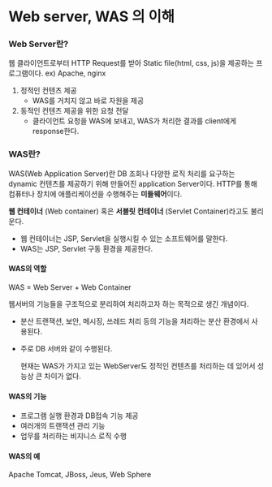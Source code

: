 # Web server, WAS 의 이해

###  **Web Server란?**

  웹 클라이언트로부터 HTTP Request를 받아 Static file\(html, css, js\)을 제공하는 프로그램이다. ex\) Apache, nginx

1. 정적인 컨텐츠 제공  
   * WAS를 거치지 않고 바로 자원을 제공
2. 동적인 컨텐츠 제공을 위한 요청 전달
   * 클라이언트 요청을 WAS에 보내고, WAS가 처리한 결과를 client에게 response한다.

###  **WAS란?**

  WAS\(Web Application Server\)란 DB 조회나 다양한 로직 처리를 요구하는 dynamic 컨텐츠를 제공하기 위해 만들어진 application Server이다.  HTTP를 통해 컴퓨터나 장치에 애플리케이션을 수행해주는 **미들웨어**이다.

**웹 컨테이너** \(Web container\) 혹은 **서블릿 컨테이너** \(Servlet Container\)라고도 불리운다.

* 웹 컨테이너는 JSP, Servlet을 실행시킬 수 있는 소프트웨어를 말한다.
* WAS는 JSP, Servlet 구동 환경을 제공한다.

#### WAS의 역할

  WAS = Web Server + Web Container

  웹서버의 기능들을 구조적으로 분리하여 처리하고자 하는 목적으로 생긴 개념이다.

* 분산 트랜잭션, 보안, 메시징, 쓰레드 처리 등의 기능을 처리하는 분산 환경에서 사용된다.
* 주로 DB 서버와 같이 수행된다.

  현재는 WAS가 가지고 있는 WebServer도 정적인 컨텐츠를 처리하는 데 있어서 성능상 큰 차이가 없다.

#### WAS의 기능

* 프로그램 실행 환경과  DB접속 기능 제공
* 여러개의 트랜잭션 관리 기능
* 업무를 처리하는 비지니스 로직 수행

#### WAS의 예

  Apache Tomcat, JBoss, Jeus, Web Sphere



